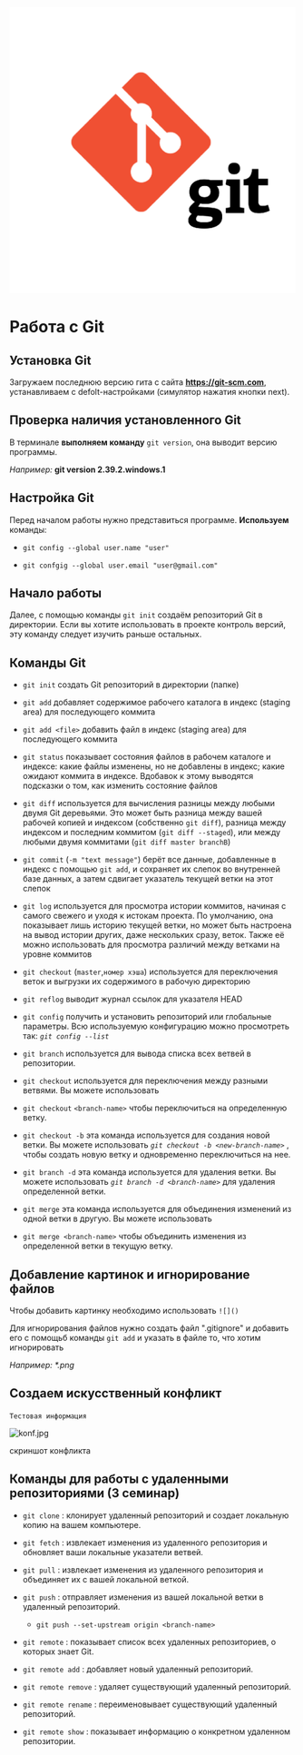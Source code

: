 ![логотип](logo.png)
# Работа с Git

## Установка Git

Загружаем последнюю версию гита с сайта **https://git-scm.com**, устанавливаем с defolt-настройками (симулятор нажатия кнопки next).

## Проверка наличия установленного Git

В терминале **выполняем команду** `git version`, она выводит версию программы. 

*Например:*  **git version 2.39.2.windows.1**


## Настройка Git


Перед началом работы нужно представиться программе. **Используем** команды: 

- `git config --global user.name "user"`

- `git confgig --global user.email "user@gmail.com"`


## Начало работы

Далее, с помощью команды `git init` создаём репозиторий Git в директории. Если вы хотите использовать в проекте контроль версий, эту команду следует изучить раньше остальных.

## Команды Git

- `git init` создать Git репозиторий в директории (папке)

- `git add` добавляет содержимое рабочего каталога в индекс (staging area) для последующего коммита 

- `git add <file>` добавить файл в индекс (staging area) для последующего коммита

- `git status` показывает состояния файлов в рабочем каталоге и индексе: какие файлы изменены, но не добавлены в индекс; какие ожидают коммита в индексе. Вдобавок к этому выводятся подсказки о том, как изменить состояние файлов

- `git diff` используется для вычисления разницы между любыми двумя Git деревьями. Это может быть разница между вашей рабочей копией и индексом (собственно `git diff`), разница между индексом и последним коммитом (`git diff --staged`), или между любыми двумя коммитами (`git diff master branchB`)

- `git commit` (`-m "text message"`) берёт все данные, добавленные в индекс с помощью `git add`, и сохраняет их слепок во внутренней базе данных, а затем сдвигает указатель текущей ветки на этот слепок  

- `git log` используется для просмотра истории коммитов, начиная с самого свежего и уходя к истокам проекта. По умолчанию, она показывает лишь историю текущей ветки, но может быть настроена на вывод истории других, даже нескольких сразу, веток. Также её можно использовать для просмотра различий между ветками на уровне коммитов

- `git checkout` (`master`,`номер хэша`) используется для переключения веток и выгрузки их содержимого в рабочую директорию

- `git reflog` выводит журнал ссылок для указателя HEAD 

- `git config` получить и установить репозиторий или глобальные параметры. Всю используемую конфигурацию можно просмотреть так: *`git config --list`* 

- `git branch` используется для вывода списка всех ветвей в репозитории.

- `git checkout` используется для переключения между разными ветвями. Вы можете использовать

- `git checkout` `<branch-name>` чтобы переключиться на определенную ветку.

- `git checkout -b` эта команда используется для создания новой ветки. Вы можете использовать
*`git checkout -b <new-branch-name>`*
, чтобы создать новую ветку и одновременно переключиться на нее.

- `git branch -d` эта команда используется для удаления ветки. Вы можете использовать
*`git branch -d <branch-name>`* для удаления определенной ветки.

- `git merge` эта команда используется для объединения изменений из одной ветки в другую. Вы можете использовать
- `git merge <branch-name>` чтобы объединить изменения из определенной ветки в текущую ветку.

## Добавление картинок и игнорирование файлов 
Чтобы добавить картинку необходимо использовать `![]()` 

Для игнорирования файлов нужно создать файл ".gitignore" и добавить его с помощьб команды `git add` и указать в файле то, что хотим игнорировать 

*Например:* _*.png_ 


## Создаем искусственный конфликт 

`Тестовая информация`

![konf.jpg](konf.jpg)

скриншот конфликта

## Команды для работы с удаленными репозиториями (3 семинар)
- `git clone`
: клонирует удаленный репозиторий и создает локальную копию на вашем компьютере.

- `git fetch`
: извлекает изменения из удаленного репозитория и обновляет ваши локальные указатели ветвей.

- `git pull`
: извлекает изменения из удаленного репозитория и объединяет их с вашей локальной веткой.

- `git push`
: отправляет изменения из вашей локальной ветки в удаленный репозиторий.


    - `git push --set-upstream origin <branch-name>`

- `git remote`
: показывает список всех удаленных репозиториев, о которых знает Git.

- `git remote add`
: добавляет новый удаленный репозиторий.

- `git remote remove`
: удаляет существующий удаленный репозиторий.

- `git remote rename`
: переименовывает существующий удаленный репозиторий.

- `git remote show`
: показывает информацию о конкретном удаленном репозитории.